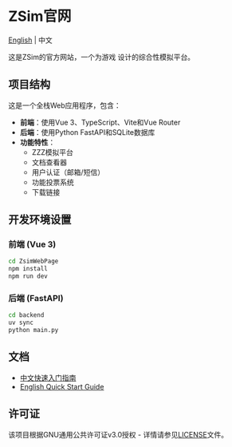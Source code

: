 # ZSim官网

[English](./README.md) | 中文

这是ZSim的官方网站，一个为游戏 设计的综合性模拟平台。

## 项目结构

这是一个全栈Web应用程序，包含：
- **前端**：使用Vue 3、TypeScript、Vite和Vue Router
- **后端**：使用Python FastAPI和SQLite数据库
- **功能特性**：
  - ZZZ模拟平台
  - 文档查看器
  - 用户认证（邮箱/短信）
  - 功能投票系统
  - 下载链接

## 开发环境设置

### 前端 (Vue 3)
```bash
cd ZsimWebPage
npm install
npm run dev
```

### 后端 (FastAPI)
```bash
cd backend
uv sync
python main.py
```

## 文档

- [中文快速入门指南](./ZsimWebPage/docs/doc.zh.md)
- [English Quick Start Guide](./ZsimWebPage/docs/doc.en.md)

## 许可证

该项目根据GNU通用公共许可证v3.0授权 - 详情请参见[LICENSE](./LICENSE)文件。